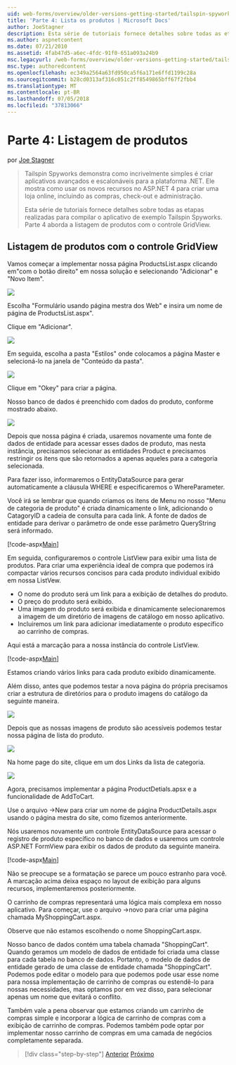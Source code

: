 ```yaml
---
uid: web-forms/overview/older-versions-getting-started/tailspin-spyworks/tailspin-spyworks-part-4
title: 'Parte 4: Lista os produtos | Microsoft Docs'
author: JoeStagner
description: Esta série de tutoriais fornece detalhes sobre todas as etapas realizadas para compilar o aplicativo de exemplo Tailspin Spyworks. Parte 4 aborda a listagem de produtos com o GridView contr....
ms.author: aspnetcontent
ms.date: 07/21/2010
ms.assetid: 4fab47d5-a6ec-4fdc-91f0-651a093a24b9
msc.legacyurl: /web-forms/overview/older-versions-getting-started/tailspin-spyworks/tailspin-spyworks-part-4
msc.type: authoredcontent
ms.openlocfilehash: ec349a2564a63fd950ca5f6a171e6ffd1199c28a
ms.sourcegitcommit: b28cd0313af316c051c2ff8549865bff67f2fbb4
ms.translationtype: MT
ms.contentlocale: pt-BR
ms.lasthandoff: 07/05/2018
ms.locfileid: "37813066"
---
```

<a name="part-4-listing-products"></a>Parte 4: Listagem de produtos
====================
por [Joe Stagner](https://github.com/JoeStagner)

> Tailspin Spyworks demonstra como incrivelmente simples é criar aplicativos avançados e escalonáveis para a plataforma .NET. Ele mostra como usar os novos recursos no ASP.NET 4 para criar uma loja online, incluindo as compras, check-out e administração.
> 
> Esta série de tutoriais fornece detalhes sobre todas as etapas realizadas para compilar o aplicativo de exemplo Tailspin Spyworks. Parte 4 aborda a listagem de produtos com o controle GridView.


## <a id="_Toc260221670"></a>  Listagem de produtos com o controle GridView

Vamos começar a implementar nossa página ProductsList.aspx clicando em"com o botão direito" em nossa solução e selecionando "Adicionar" e "Novo Item".

![](tailspin-spyworks-part-4/_static/image1.jpg)

Escolha "Formulário usando página mestra dos Web" e insira um nome de página de ProductsList.aspx".

Clique em "Adicionar".

![](tailspin-spyworks-part-4/_static/image2.jpg)

Em seguida, escolha a pasta "Estilos" onde colocamos a página Master e selecioná-lo na janela de "Conteúdo da pasta".

![](tailspin-spyworks-part-4/_static/image3.jpg)

Clique em "Okey" para criar a página.

Nosso banco de dados é preenchido com dados do produto, conforme mostrado abaixo.

![](tailspin-spyworks-part-4/_static/image4.jpg)

Depois que nossa página é criada, usaremos novamente uma fonte de dados de entidade para acessar esses dados de produto, mas nesta instância, precisamos selecionar as entidades Product e precisamos restringir os itens que são retornados a apenas aqueles para a categoria selecionada.

Para fazer isso, informaremos o EntityDataSource para gerar automaticamente a cláusula WHERE e especificaremos o WhereParameter.

Você irá se lembrar que quando criamos os itens de Menu no nosso "Menu de categoria de produto" é criada dinamicamente o link, adicionando o CatagoryID a cadeia de consulta para cada link. A fonte de dados de entidade para derivar o parâmetro de onde esse parâmetro QueryString será informado.

[!code-aspx[Main](tailspin-spyworks-part-4/samples/sample1.aspx)]

Em seguida, configuraremos o controle ListView para exibir uma lista de produtos. Para criar uma experiência ideal de compra que podemos irá compactar vários recursos concisos para cada produto individual exibido em nossa ListVew.

- O nome do produto será um link para a exibição de detalhes do produto.
- O preço do produto será exibido.
- Uma imagem do produto será exibida e dinamicamente selecionaremos a imagem de um diretório de imagens de catálogo em nosso aplicativo.
- Incluiremos um link para adicionar imediatamente o produto específico ao carrinho de compras.

Aqui está a marcação para a nossa instância do controle ListView.

[!code-aspx[Main](tailspin-spyworks-part-4/samples/sample2.aspx)]

Estamos criando vários links para cada produto exibido dinamicamente.

Além disso, antes que podemos testar a nova página do própria precisamos criar a estrutura de diretórios para o produto imagens do catálogo da seguinte maneira.

![](tailspin-spyworks-part-4/_static/image1.png)

Depois que as nossas imagens de produto são acessíveis podemos testar nossa página de lista do produto.

![](tailspin-spyworks-part-4/_static/image5.jpg)

Na home page do site, clique em um dos Links da lista de categoria.

![](tailspin-spyworks-part-4/_static/image6.jpg)

Agora, precisamos implementar a página ProductDetials.apsx e a funcionalidade de AddToCart.

Use o arquivo -&gt;New para criar um nome de página ProductDetails.aspx usando o página mestra do site, como fizemos anteriormente.

Nós usaremos novamente um controle EntityDataSource para acessar o registro de produto específico no banco de dados e usaremos um controle ASP.NET FormView para exibir os dados de produto da seguinte maneira.

[!code-aspx[Main](tailspin-spyworks-part-4/samples/sample3.aspx)]

Não se preocupe se a formatação se parece um pouco estranho para você. A marcação acima deixa espaço no layout de exibição para alguns recursos, implementaremos posteriormente.

O carrinho de compras representará uma lógica mais complexa em nosso aplicativo. Para começar, use o arquivo -&gt;novo para criar uma página chamada MyShoppingCart.aspx.

Observe que não estamos escolhendo o nome ShoppingCart.aspx.

Nosso banco de dados contém uma tabela chamada "ShoppingCart". Quando geramos um modelo de dados de entidade foi criada uma classe para cada tabela no banco de dados. Portanto, o modelo de dados de entidade gerado de uma classe de entidade chamada "ShoppingCart". Podemos pode editar o modelo para que podemos pode usar esse nome para nossa implementação de carrinho de compras ou estendê-lo para nossas necessidades, mas optamos por em vez disso, para selecionar apenas um nome que evitará o conflito.

Também vale a pena observar que estamos criando um carrinho de compras simple e incorporar a lógica de carrinho de compras com a exibição de carrinho de compras. Podemos também pode optar por implementar nosso carrinho de compras em uma camada de negócios completamente separada.

> [!div class="step-by-step"]
> [Anterior](tailspin-spyworks-part-3.md)
> [Próximo](tailspin-spyworks-part-5.md)
